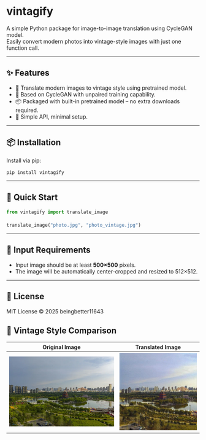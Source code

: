# vintagify

A simple Python package for image-to-image translation using  CycleGAN model.  
Easily convert modern photos into vintage-style images with just one function call.

---

## ✨ Features

- 🎨 Translate modern images to vintage style using pretrained model.
- 🔁 Based on CycleGAN with unpaired training capability.
- 📦 Packaged with built-in pretrained model – no extra downloads required.
- 🔧 Simple API, minimal setup.

---

## 📦 Installation

Install via pip:

```bash
pip install vintagify
```
---

## 🚀 Quick Start

```python
from vintagify import translate_image

translate_image("photo.jpg", "photo_vintage.jpg")
```

---

## 📐 Input Requirements

- Input image should be at least **500×500** pixels.
- The image will be automatically center-cropped and resized to 512×512.

---

## 📝 License

MIT License © 2025 beingbetter11643

## 🎨 Vintage Style Comparison

| Original Image | Translated Image |
|----------------|------------------|
| ![](assets/new_1.jpg) | ![](assets/old_1.jpg) |

